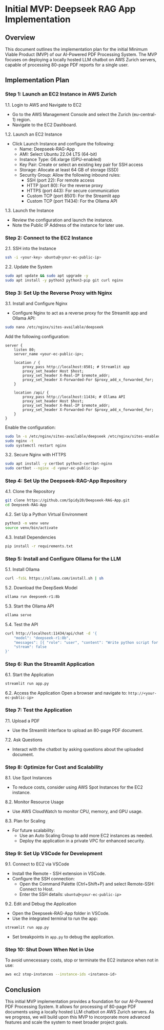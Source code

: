# Initial MVP: Deepseek RAG App Implementation

## Overview
This document outlines the implementation plan for the initial Minimum Viable Product (MVP) of our AI-Powered PDF Processing System. The MVP focuses on deploying a locally hosted LLM chatbot on AWS Zurich servers, capable of processing 80-page PDF reports for a single user.

## Implementation Plan

### Step 1: Launch an EC2 Instance in AWS Zurich

1.1. Login to AWS and Navigate to EC2
- Go to the AWS Management Console and select the Zurich (eu-central-1) region.
- Navigate to the EC2 Dashboard.

1.2. Launch an EC2 Instance
- Click Launch Instance and configure the following:
  - Name: Deepseek-RAG-App
  - AMI: Select Ubuntu 22.04 LTS (64-bit)
  - Instance Type: G6.xlarge (GPU-enabled)
  - Key Pair: Create or select an existing key pair for SSH access
  - Storage: Allocate at least 64 GB of storage (SSD)
  - Security Group: Allow the following inbound rules:
    - SSH (port 22): For remote access
    - HTTP (port 80): For the reverse proxy
    - HTTPS (port 443): For secure communication
    - Custom TCP (port 8501): For the Streamlit app
    - Custom TCP (port 11434): For the Ollama API

1.3. Launch the Instance
- Review the configuration and launch the instance.
- Note the Public IP Address of the instance for later use.

### Step 2: Connect to the EC2 Instance

2.1. SSH into the Instance
```bash
ssh -i <your-key> ubuntu@<your-ec-public-ip>
```

2.2. Update the System
```bash
sudo apt update && sudo apt upgrade -y
sudo apt install -y python3 python3-pip git curl nginx
```

### Step 3: Set Up the Reverse Proxy with Nginx

3.1. Install and Configure Nginx
- Configure Nginx to act as a reverse proxy for the Streamlit app and Ollama API:
```bash
sudo nano /etc/nginx/sites-available/deepseek
```
Add the following configuration:
```nginx
server {
    listen 80;
    server_name <your-ec-public-ip>;

    location / {
        proxy_pass http://localhost:8501; # Streamlit app
        proxy_set_header Host $host;
        proxy_set_header X-Real-IP $remote_addr;
        proxy_set_header X-Forwarded-For $proxy_add_x_forwarded_for;
    }

    location /api/ {
        proxy_pass http://localhost:11434; # Ollama API
        proxy_set_header Host $host;
        proxy_set_header X-Real-IP $remote_addr;
        proxy_set_header X-Forwarded-For $proxy_add_x_forwarded_for;
    }
}
```
Enable the configuration:
```bash
sudo ln -s /etc/nginx/sites-available/deepseek /etc/nginx/sites-enabled/
sudo nginx -t
sudo systemctl restart nginx
```

3.2. Secure Nginx with HTTPS
```bash
sudo apt install -y certbot python3-certbot-nginx
sudo certbot --nginx -d <your-ec-public-ip>
```

### Step 4: Set Up the Deepseek-RAG-App Repository

4.1. Clone the Repository
```bash
git clone https://github.com/Spidy20/Deepseek-RAG-App.git
cd Deepseek-RAG-App
```

4.2. Set Up a Python Virtual Environment
```bash
python3 -m venv venv
source venv/bin/activate
```

4.3. Install Dependencies
```bash
pip install -r requirements.txt
```

### Step 5: Install and Configure Ollama for the LLM

5.1. Install Ollama
```bash
curl -fsSL https://ollama.com/install.sh | sh
```

5.2. Download the DeepSeek Model
```bash
ollama run deepseek-r1:8b
```

5.3. Start the Ollama API
```bash
ollama serve
```

5.4. Test the API
```bash
curl http://localhost:11434/api/chat -d '{
    "model": "deepseek-r1:8b",
    "messages": [{ "role": "user", "content": "Write python script for hello world" }],
    "stream": false
}'
```

### Step 6: Run the Streamlit Application

6.1. Start the Application
```bash
streamlit run app.py
```

6.2. Access the Application
Open a browser and navigate to: `http://<your-ec-public-ip>`

### Step 7: Test the Application

7.1. Upload a PDF
- Use the Streamlit interface to upload an 80-page PDF document.

7.2. Ask Questions
- Interact with the chatbot by asking questions about the uploaded document.

### Step 8: Optimize for Cost and Scalability

8.1. Use Spot Instances
- To reduce costs, consider using AWS Spot Instances for the EC2 instance.

8.2. Monitor Resource Usage
- Use AWS CloudWatch to monitor CPU, memory, and GPU usage.

8.3. Plan for Scaling
- For future scalability:
  - Use an Auto Scaling Group to add more EC2 instances as needed.
  - Deploy the application in a private VPC for enhanced security.

### Step 9: Set Up VSCode for Development

9.1. Connect to EC2 via VSCode
- Install the Remote - SSH extension in VSCode.
- Configure the SSH connection:
  - Open the Command Palette (Ctrl+Shift+P) and select Remote-SSH: Connect to Host.
  - Enter the SSH details: `ubuntu@<your-ec-public-ip>`

9.2. Edit and Debug the Application
- Open the Deepseek-RAG-App folder in VSCode.
- Use the integrated terminal to run the app:
```bash
streamlit run app.py
```
- Set breakpoints in `app.py` to debug the application.

### Step 10: Shut Down When Not in Use

To avoid unnecessary costs, stop or terminate the EC2 instance when not in use:
```bash
aws ec2 stop-instances --instance-ids <instance-id>
```

## Conclusion
This initial MVP implementation provides a foundation for our AI-Powered PDF Processing System. It allows for processing of 80-page PDF documents using a locally hosted LLM chatbot on AWS Zurich servers. As we progress, we will build upon this MVP to incorporate more advanced features and scale the system to meet broader project goals.
